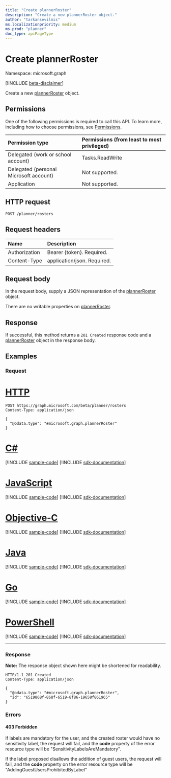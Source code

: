 ```yaml
---
title: "Create plannerRoster"
description: "Create a new plannerRoster object."
author: "tarkansevilmis"
ms.localizationpriority: medium
ms.prod: "planner"
doc_type: apiPageType
---
```


# Create plannerRoster
Namespace: microsoft.graph

[!INCLUDE [beta-disclaimer](../../includes/beta-disclaimer.md)]

Create a new [plannerRoster](../resources/plannerroster.md) object.

## Permissions
One of the following permissions is required to call this API. To learn more, including how to choose permissions, see [Permissions](/graph/permissions-reference).

|Permission type|Permissions (from least to most privileged)|
|:---|:---|
|Delegated (work or school account)|Tasks.ReadWrite|
|Delegated (personal Microsoft account)|Not supported.|
|Application|Not supported.|

## HTTP request

<!-- {
  "blockType": "ignored"
}
-->
``` http
POST /planner/rosters
```

## Request headers
|Name|Description|
|:---|:---|
|Authorization|Bearer {token}. Required.|
|Content-Type|application/json. Required.|

## Request body
In the request body, supply a JSON representation of the [plannerRoster](../resources/plannerroster.md) object.

There are no writable properties on [plannerRoster](../resources/plannerroster.md).

## Response

If successful, this method returns a `201 Created` response code and a [plannerRoster](../resources/plannerroster.md) object in the response body.

## Examples

### Request

# [HTTP](#tab/http)
<!-- {
  "blockType": "request",
  "name": "create_plannerroster_from_"
}
-->
``` http
POST https://graph.microsoft.com/beta/planner/rosters
Content-Type: application/json

{
  "@odata.type": "#microsoft.graph.plannerRoster"
}
```

# [C#](#tab/csharp)
[!INCLUDE [sample-code](../includes/snippets/csharp/create-plannerroster-from--csharp-snippets.md)]
[!INCLUDE [sdk-documentation](../includes/snippets/snippets-sdk-documentation-link.md)]

# [JavaScript](#tab/javascript)
[!INCLUDE [sample-code](../includes/snippets/javascript/create-plannerroster-from--javascript-snippets.md)]
[!INCLUDE [sdk-documentation](../includes/snippets/snippets-sdk-documentation-link.md)]

# [Objective-C](#tab/objc)
[!INCLUDE [sample-code](../includes/snippets/objc/create-plannerroster-from--objc-snippets.md)]
[!INCLUDE [sdk-documentation](../includes/snippets/snippets-sdk-documentation-link.md)]

# [Java](#tab/java)
[!INCLUDE [sample-code](../includes/snippets/java/create-plannerroster-from--java-snippets.md)]
[!INCLUDE [sdk-documentation](../includes/snippets/snippets-sdk-documentation-link.md)]

# [Go](#tab/go)
[!INCLUDE [sample-code](../includes/snippets/go/create-plannerroster-from--go-snippets.md)]
[!INCLUDE [sdk-documentation](../includes/snippets/snippets-sdk-documentation-link.md)]

# [PowerShell](#tab/powershell)
[!INCLUDE [sample-code](../includes/snippets/powershell/create-plannerroster-from--powershell-snippets.md)]
[!INCLUDE [sdk-documentation](../includes/snippets/snippets-sdk-documentation-link.md)]

---



### Response
**Note:** The response object shown here might be shortened for readability.
<!-- {
  "blockType": "response",
  "truncated": true,
  "@odata.type": "microsoft.graph.plannerRoster"
}
-->
``` http
HTTP/1.1 201 Created
Content-Type: application/json

{
  "@odata.type": "#microsoft.graph.plannerRoster",
  "id": "6519868f-868f-6519-8f86-19658f861965"
}
```

### Errors

#### 403 Forbidden

If labels are mandatory for the user, and the created roster would have no sensitivity label, the request will fail, and the **code** property of the error resource type will be "SensitivityLabelsAreMandatory".

If the label proposed disallows the addition of guest users, the request will fail, and the **code** property on the error resource type will be "AddingGuestUsersProhibitedByLabel"
